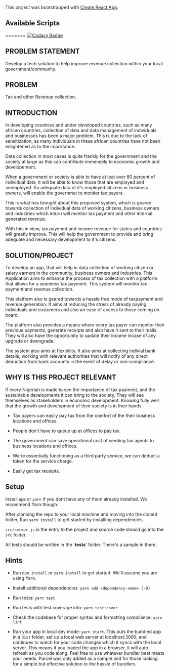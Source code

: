 This project was bootstrapped with [Create React App](https://github.com/facebook/create-react-app).

## Available Scripts
=======
[![Codacy Badge](https://app.codacy.com/project/badge/Grade/05ba65a962f94dbc89b160bb91edee06)](https://www.codacy.com/gh/BuildForSDG/Paytax-frontend?utm_source=github.com&amp;utm_medium=referral&amp;utm_content=BuildForSDG/Paytax-frontend&amp;utm_campaign=Badge_Grade)

##  PROBLEM STATEMENT

Develop a tech solution to help improve revenue collection within your local government/community.

## PROBLEM

Tax and other Revenue collection.

## INTRODUCTION

In developing countries and under developed countries, such as many african countries, collection of data and data management of individuals and businesses has been a major problem. This is due to the lack of sensitization, as many individuals in these african countries have not been enlightened as to the importance.

Data collection in most cases is quite frankly for the government and the society at large as this can contribute immensely to economic growth and developement.

When a government or society is able to have at leat over 80 percent of individual data, it will be able to know those that are employed and unemployed. An adequate data of it's employed citizens or business owners, will enable the governmet to monitor tax payers.

This is what has brought about this proposed system, which is geared towards collection of individual data of working citizens, business owners and industries which inturn will monitor tax payment and other internal generated revenue.

With this in view, tax payemnt and income revenue for states and countries will greatly improve. This will help the government to provide and bring adequate and necessary development to it's citizens.

## SOLUTION/PROJECT

To develop an app, that will help in data collection of working citizen or salary earners in the community, business owners and industries. This Application aims to enhance the process of tax collection with a platform that allows for a seamless tax payment. This system will monitor tax payment and revenue collection.

This platform also is geared towards a hassle free mode of taxpayment and revenue generation. It aims at reducing the stress of already paying individuals and customers and also an ease of access to those coming on board.

The platform also provides a means where every tax payer can monitor their previous payments, generate receipts and also have it sent to their mails. They will also have the opportunity to update their income incase of any upgrade or downgrade.

The system also aims at flexibility. It also aims at collecting indivial bank details, working with relevant authorities that will notify of any direct deduction from bank accounts in the event of delay or non-compliance.

## WHY IS THIS PROJECT RELEVANT

If every Nigerian is made to see the importance of tax payment, and the sustainable developments  it can bring to the society, They will see themselves as stakeholders in economic development. Knowing fully well that the growth and development of their society is in their hands.

- Tax payers can easily pay tax from the comfort of the their business locations and offices.

- People don't have to queue up at offices to pay tax.

- The government can save operational cost of sending tax agents to business locations and offices.

- We're essentially functioning as a third party service, we can deduct a token for the service charge.

- Easily get tax receipts.


## Setup

Install `npm` or `yarn` if you dont have any of them already installed. We recommend Yarn though.

After clonning the repo to your local machine and moving into the cloned folder, Run `yarn install` to get started by installing dependencies.

`src/server.js` is the entry to the project and source code should go into the `src` folder.

All tests should be written in the `**tests**' folder. There's a sample in there.

## Hints

- Run `npm install` or `yarn install` to get started. We'll assume you are using Yarn.

- Install additional dependencies: `yarn add <dependency-name> [-D]`

- Run tests: `yarn test`

- Run tests with test coverage info: `yarn test:cover`

- Check the codebase for proper syntax and formatting compliance: `yarn lint`

- Run your app in local dev mode: `yarn start`. This puts the bundled app in a `dist` folder, set up a local web server at localhost:3000, and continues to watch for your code changes which it syncs with the local server. This means if you loaded the app in a browser, it will auto-refresh as you code along. Feel free to use whatever bundler best meets your needs. Parcel was only added as a sample and for those looking for a simple but effective solution to the hassle of bundlers.

